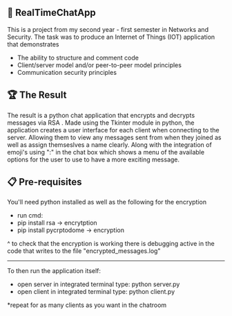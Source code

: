 ## 💬 RealTimeChatApp
This is a project from my second year - first semester in Networks and Security. The task was to produce an Internet of Things (IOT) application that demonstrates
- The ability to structure and comment code
- Client/server model and/or peer-to-peer model principles
- Communication security principles

## 🏆 The Result
The result is a python chat application that encrypts and decrypts messages via RSA . Made using the Tkinter module in python, the application creates a user interface for each client when connecting to the server. Allowing them to view any messages sent from when they joined as well as assign themseslves a name clearly. Along with the integration of emoji's using ":" in the chat box which shows a menu of the available options for the user to use to have a more exciting message.

## 📋 Pre-requisites
You'll need python installed as well as the following for the encryption <br/>

- run cmd:<br/>
- pip install rsa -> encrytption<br/>
- pip install pycrptodome -> encryption<br/>

^ to check that the encryption is working there is debugging active in the code that writes to the file "encrypted_messages.log"

---
To then run the application itself:<br/>

- open server in integrated terminal type: python server.py
- open client in integrated terminal type: python client.py

*repeat for as many clients as you want in the chatroom
